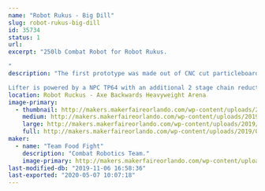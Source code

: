 ```yaml
---
name: "Robot Rukus - Big Dill"
slug: robot-rukus-big-dill
id: 35734
status: 1
url: 
excerpt: "250lb Combat Robot for Robot Rukus.

"
description: "The first prototype was made out of CNC cut particleboard to check the fit and overall scale before committing to getting the steel laser cut. 

Lifter is powered by a NPC TP64 with an additional 2 stage chain reduction to allows us to easily lift another 250lb robot."
location: Robot Ruckus - Axe Backwards Heavyweight Arena
image-primary:
  - thumbnail: http://makers.makerfaireorlando.com/wp-content/uploads/2019/08/LifterV2.126-1-150x150.jpg
    medium: http://makers.makerfaireorlando.com/wp-content/uploads/2019/08/LifterV2.126-1-300x169.jpg
    large: http://makers.makerfaireorlando.com/wp-content/uploads/2019/08/LifterV2.126-1-1024x576.jpg
    full: http://makers.makerfaireorlando.com/wp-content/uploads/2019/08/LifterV2.126-1.jpg
maker:
  - name: "Team Food Fight"
    description: "Combat Robotics Team."
    image-primary: http://makers.makerfaireorlando.com/wp-content/uploads/2019/08/LifterV2.126-1024x576.jpg
last-modified-db: "2019-11-06 16:58:36"
last-exported: "2020-05-07 10:07:18"
---
```


